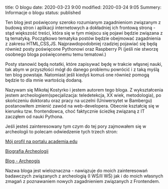 title: O blogu
date: 2020-03-23 9:00
modified: 2020-03-24 9:05
Summery: Informacje o blogu
status: published

Ten blog jest poświęcony szeroko rozumianym zagadnieniom związanym z budową stron i aplikacji internetowych  a dokładniej ich frontową stroną - stąd większość treści, która się w tym miejscu się pojawi będzie związana z tą tematyką. Początkowo tematyka postów będzie obejmować zagadnienia z zakresu HTML,CSS,JS. Najprawdopodobniej rzadziej pojawiać się będą również posty poświęcone Pythonowi oraz Raspberry Pi (jeśli nie stworzę osobnego bloga poświęconemu temu tematowi.)

Posty stanowić będą notatki, które zapisywać będę w trakcie włąsnej nauki, tak abym w przyszłości mógł do danego problemu powrócić i z taką myślą ten blog powstaje. Natomiast jeśli kiedyś komuś one również pomogą będzie to dla mnie wartością dodaną.


Nazywam się Mikołaj Kostyrko i jestem autorem tego bloga. Z wykształcenia jestem archeologiem(specjalizacja: teledetekcja, XX wiek, metodologia), po skończeniu doktoratu oraz pracy na uczelni (Uniwersytet w Bambergu) postanowiłem zmienić zawód na web-developera. Obecnie kształcię się w kierunku tzw. frontendowca, choć faktycznie ścieżkę związaną z IT zacząłem od nauki Pythona.

Jeśli jesteś zainteresowany tym czym do tej pory zajmowałem się w archeologii to polecam odwiedzenie tych trzech stron:

[Mój profil na portalu academia.edu](https://independent.academia.edu/Miko%C5%82ajKostyrko)

[Biografia Archeologii](http://archeo.edu.pl/biografia2017/)

[Blog - Archeogis](https://archeogis.wordpress.com/)


Nazwa bloga jest wieloznaczna - nawiązuje do moich zainteresowań badawczych związanych z archeologią (I WŚ/II WŚ) jak i do moich własnych zmagań z poznawaniem nowych zagadnieniem związanych z Frontendem.